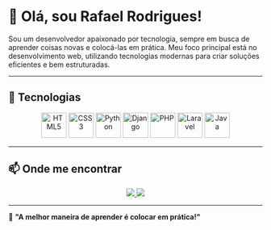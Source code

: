 # 👋 Olá, sou Rafael Rodrigues!

Sou um desenvolvedor apaixonado por tecnologia, sempre em busca de aprender coisas novas e colocá-las em prática. Meu foco principal está no desenvolvimento web, utilizando tecnologias modernas para criar soluções eficientes e bem estruturadas.  

---

## 🚀 Tecnologias  

<div align="center">
    <img src="https://cdn.jsdelivr.net/gh/devicons/devicon/icons/html5/html5-original.svg" alt="HTML5" width="50px" height="50px"/>
    <img src="https://cdn.jsdelivr.net/gh/devicons/devicon/icons/css3/css3-original.svg" alt="CSS3" width="50px" height="50px"/>
    <img src="https://cdn.jsdelivr.net/gh/devicons/devicon/icons/python/python-original.svg" alt="Python" width="50px" height="50px"/>
    <img src="https://cdn.worldvectorlogo.com/logos/django.svg" alt="Django" width="50px" height="50px"/>
    <img src="https://cdn.jsdelivr.net/gh/devicons/devicon/icons/php/php-original.svg" alt="PHP" width="50px" height="50px"/>
    <img src="https://upload.wikimedia.org/wikipedia/commons/9/9a/Laravel.svg" alt="Laravel" width="50px" height="50px"/>
    <img src="https://cdn.jsdelivr.net/gh/devicons/devicon/icons/java/java-original.svg" alt="Java" width="50px" height="50px"/>
</div>

---

## 📫 Onde me encontrar  

<div align="center">
    <a href="https://www.linkedin.com/in/rafael-rodrigues-1603282a5/" target="_blank">
        <img src="https://img.shields.io/badge/LinkedIn-0077B5?style=for-the-badge&logo=linkedin&logoColor=white" />
    </a>
    <a href="https://www.instagram.com/seu-instagram-aqui" target="_blank">
        <img src="https://img.shields.io/badge/Instagram-E4405F?style=for-the-badge&logo=instagram&logoColor=white" />
    </a>
</div>

---

🎯 **"A melhor maneira de aprender é colocar em prática!"**  
